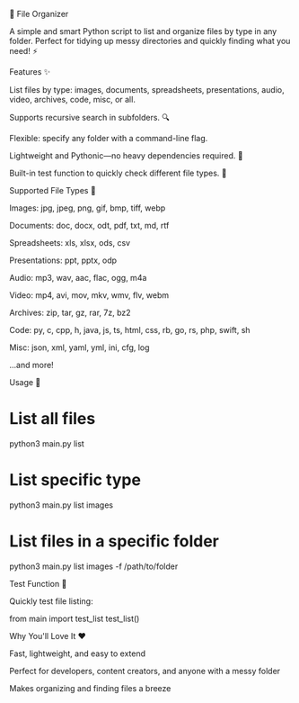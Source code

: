 📂 File Organizer

A simple and smart Python script to list and organize files by type in any folder. Perfect for tidying up messy directories and quickly finding what you need! ⚡

Features ✨

List files by type: images, documents, spreadsheets, presentations, audio, video, archives, code, misc, or all.

Supports recursive search in subfolders. 🔍

Flexible: specify any folder with a command-line flag.

Lightweight and Pythonic—no heavy dependencies required. 🐍

Built-in test function to quickly check different file types. 🧪

Supported File Types 📁

Images: jpg, jpeg, png, gif, bmp, tiff, webp

Documents: doc, docx, odt, pdf, txt, md, rtf

Spreadsheets: xls, xlsx, ods, csv

Presentations: ppt, pptx, odp

Audio: mp3, wav, aac, flac, ogg, m4a

Video: mp4, avi, mov, mkv, wmv, flv, webm

Archives: zip, tar, gz, rar, 7z, bz2

Code: py, c, cpp, h, java, js, ts, html, css, rb, go, rs, php, swift, sh

Misc: json, xml, yaml, yml, ini, cfg, log

…and more!

Usage 🚀
# List all files
python3 main.py list

# List specific type
python3 main.py list images

# List files in a specific folder
python3 main.py list images -f /path/to/folder

Test Function 🧪

Quickly test file listing:

from main import test_list
test_list()

Why You'll Love It ❤️

Fast, lightweight, and easy to extend

Perfect for developers, content creators, and anyone with a messy folder

Makes organizing and finding files a breeze